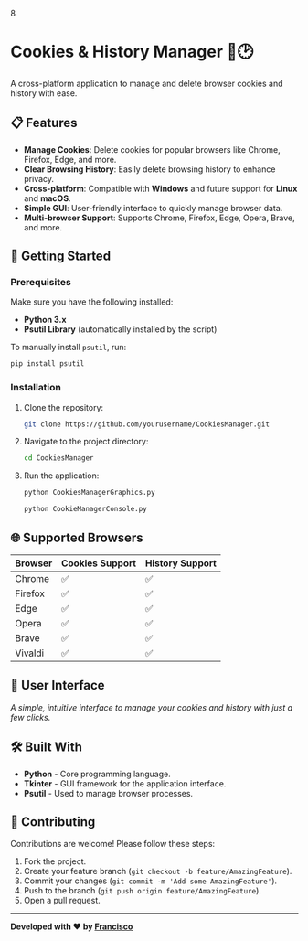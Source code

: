 8
# Cookies & History Manager 🍪🕑

A cross-platform application to manage and delete browser cookies and history with ease.

## 📋 Features

- **Manage Cookies**: Delete cookies for popular browsers like Chrome, Firefox, Edge, and more.
- **Clear Browsing History**: Easily delete browsing history to enhance privacy.
- **Cross-platform**: Compatible with **Windows** and future support for **Linux** and **macOS**.
- **Simple GUI**: User-friendly interface to quickly manage browser data.
- **Multi-browser Support**: Supports Chrome, Firefox, Edge, Opera, Brave, and more.

## 🚀 Getting Started

### Prerequisites

Make sure you have the following installed:
- **Python 3.x**
- **Psutil Library** (automatically installed by the script)

To manually install `psutil`, run:
```bash
pip install psutil
```

### Installation

1. Clone the repository:
   ```bash
   git clone https://github.com/yourusername/CookiesManager.git
   ```
2. Navigate to the project directory:
   ```bash
   cd CookiesManager
   ```
3. Run the application:
   ```bash
   python CookiesManagerGraphics.py
   ```
   ```bash
   python CookieManagerConsole.py
   ```


## 🌐 Supported Browsers

| Browser    | Cookies Support | History Support |
|------------|-----------------|-----------------|
| Chrome     | ✅               | ✅               |
| Firefox    | ✅               | ✅               |
| Edge       | ✅               | ✅               |
| Opera      | ✅               | ✅               |
| Brave      | ✅               | ✅               |
| Vivaldi    | ✅               | ✅               |

## 🎨 User Interface

*A simple, intuitive interface to manage your cookies and history with just a few clicks.*

## 🛠️ Built With

- **Python** - Core programming language.
- **Tkinter** - GUI framework for the application interface.
- **Psutil** - Used to manage browser processes.

## 🤝 Contributing

Contributions are welcome! Please follow these steps:
1. Fork the project.
2. Create your feature branch (`git checkout -b feature/AmazingFeature`).
3. Commit your changes (`git commit -m 'Add some AmazingFeature'`).
4. Push to the branch (`git push origin feature/AmazingFeature`).
5. Open a pull request.


---

**Developed with ❤️ by [Francisco](https://github.com/QUIENTRAEHIEL0)**
